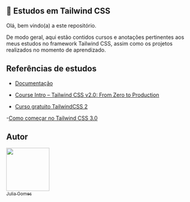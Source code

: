 ## :ocean: Estudos em Tailwind CSS

Olá, bem vindo(a) a este repositório.

De modo geral, aqui estão contidos cursos e anotações pertinentes aos meus estudos no framework Tailwind CSS, assim como os projetos realizados no momento de aprendizado.

## Referências de estudos

- [Documentação](https://tailwindcss.com/docs/installation)

- [Course Intro – Tailwind CSS v2.0: From Zero to Production](https://youtube.com/playlist?list=PL5f_mz_zU5eXWYDXHUDOLBE0scnuJofO0)

- [Curso gratuito TailwindCSS 2](https://www.youtube.com/playlist?list=PLcoYAcR89n-r1m-tMfV4qndrRWpT_rb9u)

-[Como começar no Tailwind CSS 3.0](https://www.youtube.com/watch?v=mK_19iqznc8&t=1s&ab_channel=EmersonBroga)

## Autor

[<img src="https://gcdnb.pbrd.co/images/tNTZEyqSrl84.png?o=1" width=115><br><sub>Julia Gomes</sub>](https://github.com/JuliaGomesDev)
